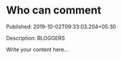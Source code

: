 # Who can comment

Published: 2019-10-02T09:33:03.204+05:30

Description: BLOGGERS

Write your content here...